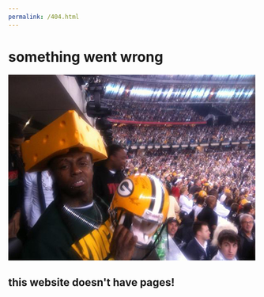 ```yaml
---
permalink: /404.html
---
```



# something went wrong

![](./assets/img/cheebs.jpg)

## this website doesn't have pages!
